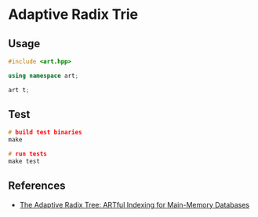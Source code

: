 # Adaptive Radix Trie

## Usage

```cpp
#include <art.hpp>

using namespace art;

art t;
```

## Test

```cpp
# build test binaries
make

# run tests
make test
```

## References

* [The Adaptive Radix Tree: ARTful Indexing for Main-Memory Databases](http://www-db.in.tum.de/~leis/papers/ART.pdf)

